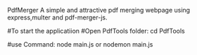 PdfMerger
A simple and attractive pdf merging webpage using express,multer and pdf-merger-js.

#To start the applicatiion
#Open PdfTools folder:
cd PdfTools

#use Command: 
node main.js or nodemon main.js
